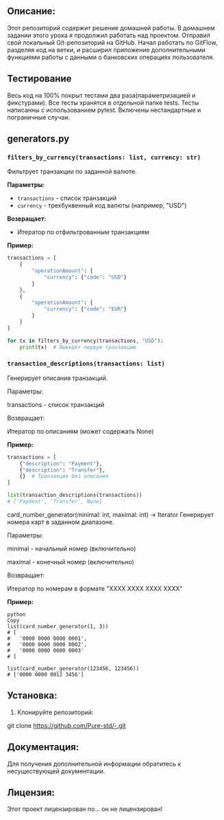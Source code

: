 ## Описание:
Этот репозиторий содержит решение домашней работы.
В домашнем задании этого урока я продолжил работать над проектом. Отправил свой локальный Git-репозиторий на GitHub. Начал работать по GitFlow, разделяя код на ветки, и расширил приложение дополнительными функциями работы с данными о банковских операциях пользователя.
## Тестирование
Весь код на 100% покрыт тестами два раза(параметризацией и фикстурами). Все тесты хранятся в отдельной папке tests.
Тесты написанны с использованием pytest. Включены нестандартные и пограничные случаи.
## generators.py
### `filters_by_currency(transactions: list, currency: str)`
Фильтрует транзакции по заданной валюте.

**Параметры:**
- `transactions` - список транзакций
- `currency` - трехбуквенный код валюты (например, "USD")

**Возвращает:**
- Итератор по отфильтрованным транзакциям

**Пример:**
```python
transactions = [
    {
        "operationAmount": {
            "currency": {"code": "USD"}
        }
    },
    {
        "operationAmount": {
            "currency": {"code": "EUR"}
        }
    }
]

for tx in filters_by_currency(transactions, "USD"):
    print(tx)  # Выведет первую транзакцию
```
### `transaction_descriptions(transactions: list)`
Генерирует описания транзакций.

Параметры:

transactions - список транзакций

Возвращает:

Итератор по описаниям (может содержать None)

**Пример:**
```python
transactions = [
    {"description": "Payment"},
    {"description": "Transfer"},
    {}  # Транзакция без описания
]

list(transaction_descriptions(transactions))
# ['Payment', 'Transfer', None]
```
card_number_generator(minimal: int, maximal: int) -> Iterator
Генерирует номера карт в заданном диапазоне.

Параметры:

minimal - начальный номер (включительно)

maximal - конечный номер (включительно)

Возвращает:

Итератор по номерам в формате "XXXX XXXX XXXX XXXX"

**Пример:**
```
python
Copy
list(card_number_generator(1, 3))
# [
#   '0000 0000 0000 0001',
#   '0000 0000 0000 0002',
#   '0000 0000 0000 0003'
# ]

list(card_number_generator(123456, 123456))
# ['0000 0000 0012 3456']
```
## Установка:

1. Клонируйте репозиторий:

git clone https://github.com/Pure-std/-.git
## Документация:

Для получения дополнительной информации обратитесь к несуществующей документации.

## Лицензия:

Этот проект лицензирован по... он не лицензирован!
